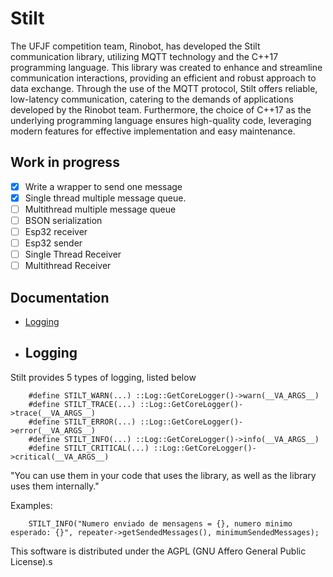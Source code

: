 # Stilt


The UFJF competition team, Rinobot, has developed the Stilt communication library, utilizing MQTT technology and the C++17 programming language. This library was created to enhance and streamline communication interactions, providing an efficient and robust approach to data exchange. Through the use of the MQTT protocol, Stilt offers reliable, low-latency communication, catering to the demands of applications developed by the Rinobot team. Furthermore, the choice of C++17 as the underlying programming language ensures high-quality code, leveraging modern features for effective implementation and easy maintenance.

## Work in progress

- [x] Write a wrapper to send one message
- [x] Single thread multiple message queue.
- [ ] Multithread multiple message queue
- [ ] BSON serialization
- [ ] Esp32 receiver
- [ ] Esp32 sender
- [ ] Single Thread Receiver
- [ ] Multithread Receiver

## Documentation

- [Logging](#logging)


- ## Logging

Stilt provides 5 types of logging, listed below

```c++17
    #define STILT_WARN(...) ::Log::GetCoreLogger()->warn(__VA_ARGS__)
    #define STILT_TRACE(...) ::Log::GetCoreLogger()->trace(__VA_ARGS__)
    #define STILT_ERROR(...) ::Log::GetCoreLogger()->error(__VA_ARGS__)
    #define STILT_INFO(...) ::Log::GetCoreLogger()->info(__VA_ARGS__)
    #define STILT_CRITICAL(...) ::Log::GetCoreLogger()->critical(__VA_ARGS__)
```

"You can use them in your code that uses the library, as well as the library uses them internally."

Examples:

```c++17
    STILT_INFO("Numero enviado de mensagens = {}, numero minimo esperado: {}", repeater->getSendedMessages(), minimumSendedMessages);
```

This software is distributed under the AGPL (GNU Affero General Public License).s